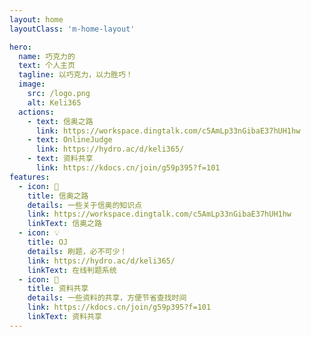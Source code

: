 ```yaml
---
layout: home
layoutClass: 'm-home-layout'

hero:
  name: 巧克力的
  text: 个人主页
  tagline: 以巧克力，以力胜巧！
  image:
    src: /logo.png
    alt: Keli365
  actions:
    - text: 信奥之路
      link: https://workspace.dingtalk.com/c5AmLp33nGibaE37hUH1hw
    - text: OnlineJudge
      link: https://hydro.ac/d/keli365/
    - text: 资料共享
      link: https://kdocs.cn/join/g59p395?f=101
features:
  - icon: 📖
    title: 信奥之路
    details: 一些关于信奥的知识点
    link: https://workspace.dingtalk.com/c5AmLp33nGibaE37hUH1hw
    linkText: 信奥之路
  - icon: 💡
    title: OJ
    details: 刷题，必不可少！
    link: https://hydro.ac/d/keli365/
    linkText: 在线判题系统
  - icon: 📘
    title: 资料共享
    details: 一些资料的共享，方便节省查找时间
    link: https://kdocs.cn/join/g59p395?f=101
    linkText: 资料共享
---
```


<style>
/*爱的魔力转圈圈*/

</style>
